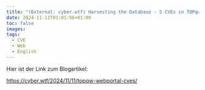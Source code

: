 ```yaml
---
title: "(External: cyber.wtf) Harvesting the Database - 5 CVEs in TOPqw Webportal"
date: 2024-11-11T01:01:56+01:00
toc: false
images:
tags:
  - CVE
  - Web
  - English
---
```


Hier ist der Link zum Blogartikel:

https://cyber.wtf/2024/11/11/topqw-webportal-cves/
